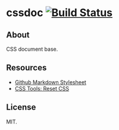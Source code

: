 # cssdoc [![Build Status](https://travis-ci.org/1000ch/node-cssdoc.png?branch=master)](https://travis-ci.org/1000ch/pinput)

## About

CSS document base.

## Resources

- [Github Markdown Stylesheet](https://gist.github.com/tuzz/3331384/)
- [CSS Tools: Reset CSS](http://meyerweb.com/eric/tools/css/reset/)

## License

MIT.
